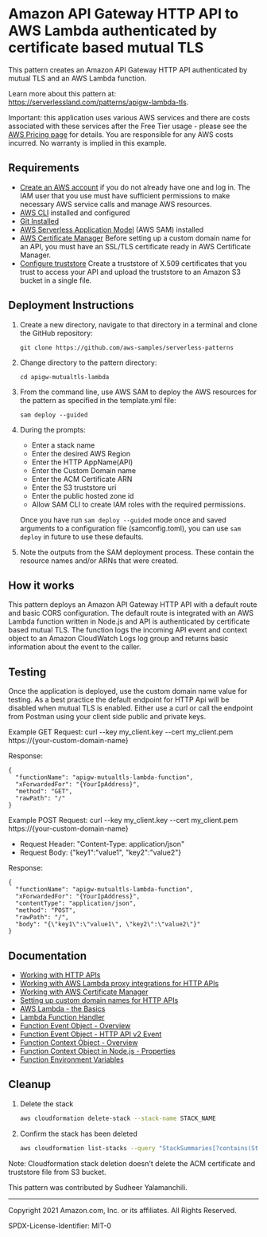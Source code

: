 # Amazon API Gateway HTTP API to AWS Lambda authenticated by certificate based mutual TLS

This pattern creates an Amazon API Gateway HTTP API authenticated by mutual TLS and an AWS Lambda function.

Learn more about this pattern at: https://serverlessland.com/patterns/apigw-lambda-tls.

Important: this application uses various AWS services and there are costs associated with these services after the Free Tier usage - please see the [AWS Pricing page](https://aws.amazon.com/pricing/) for details. You are responsible for any AWS costs incurred. No warranty is implied in this example.

## Requirements

* [Create an AWS account](https://portal.aws.amazon.com/gp/aws/developer/registration/index.html) if you do not already have one and log in. The IAM user that you use must have sufficient permissions to make necessary AWS service calls and manage AWS resources.
* [AWS CLI](https://docs.aws.amazon.com/cli/latest/userguide/install-cliv2.html) installed and configured
* [Git Installed](https://git-scm.com/book/en/v2/Getting-Started-Installing-Git)
* [AWS Serverless Application Model](https://docs.aws.amazon.com/serverless-application-model/latest/developerguide/serverless-sam-cli-install.html) (AWS SAM) installed
* [AWS Certificate Manager](https://docs.aws.amazon.com/apigateway/latest/developerguide/how-to-custom-domains-prerequisites.html) Before setting up a custom domain name for an API, you must have an SSL/TLS certificate ready in AWS Certificate Manager.
* [Configure truststore](https://docs.aws.amazon.com/apigateway/latest/developerguide/http-api-mutual-tls.html) Create a truststore of X.509 certificates that you trust to access your API and upload the truststore to an Amazon S3 bucket in a single file.

## Deployment Instructions

1. Create a new directory, navigate to that directory in a terminal and clone the GitHub repository:
    ```
    git clone https://github.com/aws-samples/serverless-patterns
    ```
1. Change directory to the pattern directory:
    ```
    cd apigw-mutualtls-lambda
    ```
1. From the command line, use AWS SAM to deploy the AWS resources for the pattern as specified in the template.yml file:
    ```
    sam deploy --guided
    ```
1. During the prompts:
    * Enter a stack name
    * Enter the desired AWS Region
    * Enter the HTTP AppName(API)
    * Enter the Custom Domain name
    * Enter the ACM Certificate ARN
    * Enter the S3 truststore uri
    * Enter the public hosted zone id
    * Allow SAM CLI to create IAM roles with the required permissions.

    Once you have run `sam deploy --guided` mode once and saved arguments to a configuration file (samconfig.toml), you can use `sam deploy` in future to use these defaults.

1. Note the outputs from the SAM deployment process. These contain the resource names and/or ARNs that were created.

## How it works

This pattern deploys an Amazon API Gateway HTTP API with a default route and basic CORS configuration. The default route is integrated with an AWS Lambda function written in Node.js and API is authenticated by certificate based mutual TLS. The function logs the incoming API event and context object to an Amazon CloudWatch Logs log group and returns basic information about the event to the caller.

## Testing

Once the application is deployed, use the custom domain name value for testing. As a best practice the default endpoint for HTTP Api will be disabled when mutual TLS is enabled. Either use a curl or call the endpoint from Postman using your client side public and private keys.

Example GET Request: curl --key my_client.key --cert my_client.pem https://{your-custom-domain-name}

Response:
```
{
  "functionName": "apigw-mutualtls-lambda-function",
  "xForwardedFor": "{YourIpAddress}",
  "method": "GET",
  "rawPath": "/"
}
```

Example POST Request: curl --key my_client.key --cert my_client.pem https://{your-custom-domain-name}
- Request Header: "Content-Type: application/json"
- Request Body: {"key1":"value1", "key2":"value2"}

Response:
```
{
  "functionName": "apigw-mutualtls-lambda-function",
  "xForwardedFor": "{YourIpAddress}",
  "contentType": "application/json",
  "method": "POST",
  "rawPath": "/",
  "body": "{\"key1\":\"value1\", \"key2\":\"value2\"}"
}
```

## Documentation
- [Working with HTTP APIs](https://docs.aws.amazon.com/apigateway/latest/developerguide/http-api.html)
- [Working with AWS Lambda proxy integrations for HTTP APIs](https://docs.aws.amazon.com/apigateway/latest/developerguide/http-api-develop-integrations-lambda.html)
- [Working with AWS Certificate Manager](https://docs.aws.amazon.com/acm/latest/userguide/acm-overview.html)
- [Setting up custom domain names for HTTP APIs](https://docs.aws.amazon.com/apigateway/latest/developerguide/http-api-custom-domain-names.html)
- [AWS Lambda - the Basics](https://docs.aws.amazon.com/whitepapers/latest/serverless-architectures-lambda/aws-lambdathe-basics.html)
- [Lambda Function Handler](https://docs.aws.amazon.com/whitepapers/latest/serverless-architectures-lambda/the-handler.html)
- [Function Event Object - Overview](https://docs.aws.amazon.com/whitepapers/latest/serverless-architectures-lambda/the-event-object.html)
- [Function Event Object - HTTP API v2 Event](https://github.com/awsdocs/aws-lambda-developer-guide/blob/master/sample-apps/nodejs-apig/event-v2.json)
- [Function Context Object - Overview](https://docs.aws.amazon.com/whitepapers/latest/serverless-architectures-lambda/the-context-object.html)
- [Function Context Object in Node.js - Properties](https://docs.aws.amazon.com/lambda/latest/dg/nodejs-context.html)
- [Function Environment Variables](https://docs.aws.amazon.com/lambda/latest/dg/configuration-envvars.html)

## Cleanup

1. Delete the stack
    ```bash
    aws cloudformation delete-stack --stack-name STACK_NAME
    ```
1. Confirm the stack has been deleted
    ```bash
    aws cloudformation list-stacks --query "StackSummaries[?contains(StackName,'STACK_NAME')].StackStatus"
    ```
Note: Cloudformation stack deletion doesn't delete the ACM certificate and truststore file from S3 bucket.

This pattern was contributed by Sudheer Yalamanchili.

----
Copyright 2021 Amazon.com, Inc. or its affiliates. All Rights Reserved.

SPDX-License-Identifier: MIT-0
